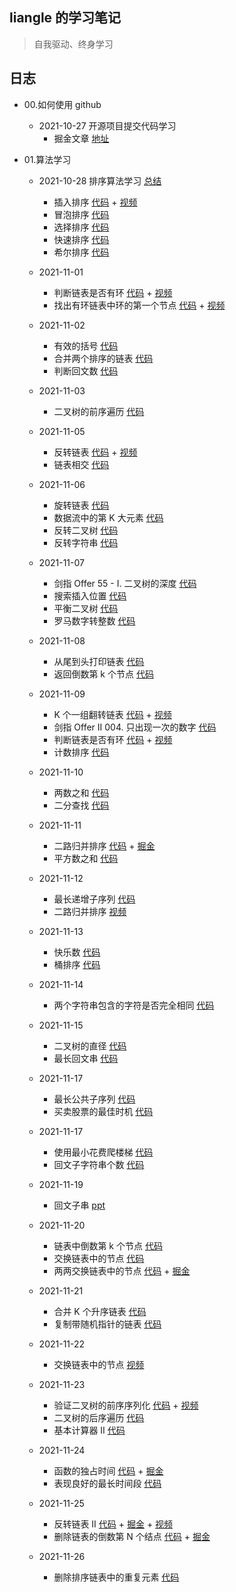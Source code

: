 ## liangle 的学习笔记

> 自我驱动、终身学习

## 日志

- 00.如何使用 github

  - 2021-10-27 开源项目提交代码学习
    - 掘金文章 [地址](https://juejin.cn/post/7025879447307829284/)

- 01.算法学习

  - 2021-10-28 排序算法学习 [总结](https://github.com/liangle/liangle-frontend-studybook/tree/master/algorithm/README.md)

    - 插入排序 [代码](https://github.com/liangle/liangle-frontend-studybook/tree/master/algorithm/00.w0101-insertion-sort.js) + [视频](https://www.bilibili.com/video/BV14r4y1C7q5)
    - 冒泡排序 [代码](https://github.com/liangle/liangle-frontend-studybook/tree/master/algorithm/01.w0101-bubble-sort.js)
    - 选择排序 [代码](https://github.com/liangle/liangle-frontend-studybook/tree/master/algorithm/02.w0101-selection-sort.js)
    - 快速排序 [代码](https://github.com/liangle/liangle-frontend-studybook/tree/master/algorithm/03.w0101-quick-sort.js)
    - 希尔排序 [代码](https://github.com/liangle/liangle-frontend-studybook/tree/master/algorithm/04.w0101-shell-sort.js)

  - 2021-11-01

    - 判断链表是否有环 [代码](https://github.com/liangle/liangle-frontend-studybook/tree/master/algorithm/06.w0201-cycle.js) + [视频](https://www.bilibili.com/video/BV1kf4y1u7oA/)
    - 找出有环链表中环的第一个节点 [代码](https://github.com/liangle/liangle-frontend-studybook/tree/master/algorithm/06.w0201-cycle.js) + [视频](https://www.bilibili.com/video/BV1kf4y1u7oA/)

  - 2021-11-02

    - 有效的括号 [代码](https://github.com/liangle/liangle-frontend-studybook/tree/master/algorithm/07.w0201-valid-string.js)
    - 合并两个排序的链表 [代码](https://github.com/liangle/liangle-frontend-studybook/tree/master/algorithm/08.w0201-merge-list.js)
    - 判断回文数 [代码](https://github.com/liangle/liangle-frontend-studybook/tree/master/algorithm/09.w0201-is-palindrome.js)

  - 2021-11-03

    - 二叉树的前序遍历 [代码](https://github.com/liangle/liangle-frontend-studybook/tree/master/algorithm/10.w0201-binary-tree-traversal.js)

  - 2021-11-05

    - 反转链表 [代码](https://github.com/liangle/liangle-frontend-studybook/tree/master/algorithm/11.w0202-reverseList.js) + [视频](https://www.bilibili.com/video/BV1Lg411K7py/)
    - 链表相交 [代码](https://github.com/liangle/liangle-frontend-studybook/tree/master/algorithm/12.w0202-get-intersection-node.js)

  - 2021-11-06

    - 旋转链表 [代码](https://github.com/liangle/liangle-frontend-studybook/tree/master/algorithm/13.w0202-rotate-right.js)
    - 数据流中的第 K 大元素 [代码](https://github.com/liangle/liangle-frontend-studybook/tree/master/algorithm/14.w0202-kth-largest.js)
    - 反转二叉树 [代码](https://github.com/liangle/liangle-frontend-studybook/tree/master/algorithm/15.w0202-invert-tree.js)
    - 反转字符串 [代码](https://github.com/liangle/liangle-frontend-studybook/tree/master/algorithm/16.w0203-reverse-string.js)

  - 2021-11-07

    - 剑指 Offer 55 - I. 二叉树的深度 [代码](https://github.com/liangle/liangle-frontend-studybook/tree/master/algorithm/17.w0203-max-depth.js)
    - 搜索插入位置 [代码](https://github.com/liangle/liangle-frontend-studybook/tree/master/algorithm/18.w0203-search-insert.js)
    - 平衡二叉树 [代码](https://github.com/liangle/liangle-frontend-studybook/tree/master/algorithm/19.w0203-is-balanced.js)
    - 罗马数字转整数 [代码](https://github.com/liangle/liangle-frontend-studybook/tree/master/algorithm/20.w0203-roman-to-int.js)

  - 2021-11-08

    - 从尾到头打印链表 [代码](https://github.com/liangle/liangle-frontend-studybook/tree/master/algorithm/21.w0301-reverse-print.js)
    - 返回倒数第 k 个节点 [代码](https://github.com/liangle/liangle-frontend-studybook/tree/master/algorithm/22.w0301-kth-to-last.js)

  - 2021-11-09

    - K 个一组翻转链表 [代码](https://github.com/liangle/liangle-frontend-studybook/tree/master/algorithm/23.w0301-reverse-kgroup.js) + [视频](https://www.bilibili.com/video/BV17q4y1372g/)
    - 剑指 Offer II 004. 只出现一次的数字 [代码](https://github.com/liangle/liangle-frontend-studybook/tree/master/algorithm/24.w0301-single-number.js)
    - 判断链表是否有环 [代码](https://github.com/liangle/liangle-frontend-studybook/tree/master/algorithm/06.w02-[141-142]-cycle.js) + [视频](https://www.bilibili.com/video/BV1kf4y1u7oA/)
    - 计数排序 [代码](https://github.com/liangle/liangle-frontend-studybook/tree/master/algorithm/05.w02-counting-sort.js)

  - 2021-11-10

    - 两数之和 [代码](https://github.com/liangle/liangle-frontend-studybook/tree/master/algorithm/25.w0302-two-sum.js)
    - 二分查找 [代码](https://github.com/liangle/liangle-frontend-studybook/tree/master/algorithm/26.w0302-search.js)

  - 2021-11-11

    - 二路归并排序 [代码](https://github.com/liangle/liangle-frontend-studybook/tree/master/algorithm/28.w032-sort-array.js) + [掘金](https://juejin.cn/post/7029296492984664071)
    - 平方数之和 [代码](https://github.com/liangle/liangle-frontend-studybook/tree/master/algorithm/29.w032-judge-square-sum.js)

  - 2021-11-12

    - 最长递增子序列 [代码](https://github.com/liangle/liangle-frontend-studybook/tree/master/algorithm/27.w0302-length-of-lis.js)
    - 二路归并排序 [视频](https://www.bilibili.com/video/BV1Sg411P7RY/)

  - 2021-11-13

    - 快乐数 [代码](https://github.com/liangle/liangle-frontend-studybook/tree/master/algorithm/30.w0401-is-happy.js)
    - 桶排序 [代码](https://github.com/liangle/liangle-frontend-studybook/tree/master/algorithm/31.w0401-top-kfrequent.js)

  - 2021-11-14

    - 两个字符串包含的字符是否完全相同 [代码](https://github.com/liangle/liangle-frontend-studybook/tree/master/algorithm/32.w0401-is-anagram.js)

  - 2021-11-15

    - 二叉树的直径 [代码](https://github.com/liangle/liangle-frontend-studybook/tree/master/algorithm/33.w0401-diameter-of-binary-tree.js)
    - 最长回文串 [代码](https://github.com/liangle/liangle-frontend-studybook/tree/master/algorithm/34.w0401-longest-palindrome.js)

  - 2021-11-17

    - 最长公共子序列 [代码](https://github.com/liangle/liangle-frontend-studybook/tree/master/algorithm/35.w0402-longestCommonSubsequence.js)
    - 买卖股票的最佳时机 [代码](https://github.com/liangle/liangle-frontend-studybook/tree/master/algorithm/36.w0402-maxProfit.js)

  - 2021-11-17

    - 使用最小花费爬楼梯 [代码](https://github.com/liangle/liangle-frontend-studybook/tree/master/algorithm/37.w0402-minCostClimbingStairs.js)
    - 回文子字符串个数 [代码](https://github.com/liangle/liangle-frontend-studybook/tree/master/algorithm/38.w0402-countSubstrings.js)

  - 2021-11-19

    - 回文子串 [ppt](https://github.com/liangle/liangle-frontend-studybook/tree/master/小白学算法系列.pptx)

  - 2021-11-20

    - 链表中倒数第 k 个节点 [代码](https://github.com/liangle/liangle-frontend-studybook/tree/master/algorithm/39.w0403-getKthFromEnd.js)
    - 交换链表中的节点 [代码](https://github.com/liangle/liangle-frontend-studybook/tree/master/algorithm/40.w0403-swapNodes.js)
    - 两两交换链表中的节点 [代码](https://github.com/liangle/liangle-frontend-studybook/tree/master/algorithm/41.w0403-swapPairs.js) + [掘金](https://juejin.cn/post/7033777441529135112)

  - 2021-11-21

    - 合并 K 个升序链表 [代码](https://github.com/liangle/liangle-frontend-studybook/tree/master/algorithm/42.w0403-mergeKLists.js)
    - 复制带随机指针的链表 [代码](https://github.com/liangle/liangle-frontend-studybook/tree/master/algorithm/43.w0403-copyRandomList.js)

  - 2021-11-22

    - 交换链表中的节点 [视频](https://www.bilibili.com/video/BV1M44y1Y7aA/)

  - 2021-11-23

    - 验证二叉树的前序序列化 [代码](https://github.com/liangle/liangle-frontend-studybook/tree/master/algorithm/44.w0501-isValidSerialization.js) + [视频](https://www.bilibili.com/video/BV1wg411K7qT/)
    - 二叉树的后序遍历 [代码](https://github.com/liangle/liangle-frontend-studybook/tree/master/algorithm/45.w0501-postorderTraversal.js)
    - 基本计算器 II [代码](https://github.com/liangle/liangle-frontend-studybook/tree/master/algorithm/46.w0501-calculate.js)

  - 2021-11-24

    - 函数的独占时间 [代码](https://github.com/liangle/liangle-frontend-studybook/tree/master/algorithm/47.w0501-exclusiveTime.js) + [掘金](https://juejin.cn/post/7034132382697390094)
    - 表现良好的最长时间段 [代码](https://github.com/liangle/liangle-frontend-studybook/tree/master/algorithm/48.w0501-longestWPI.js)

  - 2021-11-25

    - 反转链表 II [代码](https://github.com/liangle/liangle-frontend-studybook/tree/master/algorithm/49.w0502-reverseBetween.js) + [掘金](https://juejin.cn/post/7034507763933773861) + [视频](https://www.bilibili.com/video/BV1cR4y147Kc/)
    - 删除链表的倒数第 N 个结点 [代码](https://github.com/liangle/liangle-frontend-studybook/tree/master/algorithm/50.w0502-removeNthFromEnd.js) + [掘金](https://juejin.cn/post/7034508227731521550)

  - 2021-11-26
    - 删除排序链表中的重复元素 [代码](https://github.com/liangle/liangle-frontend-studybook/tree/master/algorithm/51.w0502-deleteDuplicates.js)
